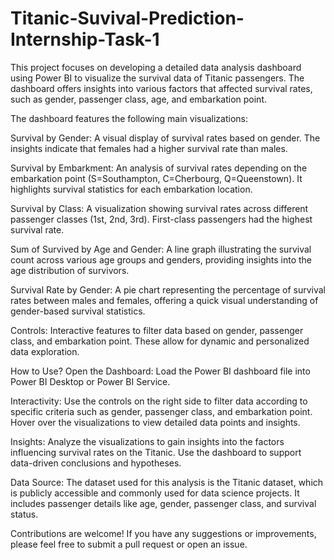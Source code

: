 # Titanic-Suvival-Prediction-Internship-Task-1
This project focuses on developing a detailed data analysis dashboard using Power BI to visualize the survival data of Titanic passengers.
The dashboard offers insights into various factors that affected survival rates, such as gender, passenger class, age, and embarkation point.

The dashboard features the following main visualizations:

Survival by Gender: A visual display of survival rates based on gender. The insights indicate that females had a higher survival rate than males.

Survival by Embarkment: An analysis of survival rates depending on the embarkation point (S=Southampton, C=Cherbourg, Q=Queenstown). It highlights survival statistics for each embarkation location.

Survival by Class: A visualization showing survival rates across different passenger classes (1st, 2nd, 3rd). First-class passengers had the highest survival rate.

Sum of Survived by Age and Gender: A line graph illustrating the survival count across various age groups and genders, providing insights into the age distribution of survivors.

Survival Rate by Gender: A pie chart representing the percentage of survival rates between males and females, offering a quick visual understanding of gender-based survival statistics.

Controls: Interactive features to filter data based on gender, passenger class, and embarkation point. These allow for dynamic and personalized data exploration.

How to Use? Open the Dashboard: Load the Power BI dashboard file into Power BI Desktop or Power BI Service.

Interactivity: Use the controls on the right side to filter data according to specific criteria such as gender, passenger class, and embarkation point. Hover over the visualizations to view detailed data points and insights.

Insights: Analyze the visualizations to gain insights into the factors influencing survival rates on the Titanic. Use the dashboard to support data-driven conclusions and hypotheses.

Data Source: The dataset used for this analysis is the Titanic dataset, which is publicly accessible and commonly used for data science projects. It includes passenger details like age, gender, passenger class, and survival status.

Contributions are welcome! If you have any suggestions or improvements, please feel free to submit a pull request or open an issue.
